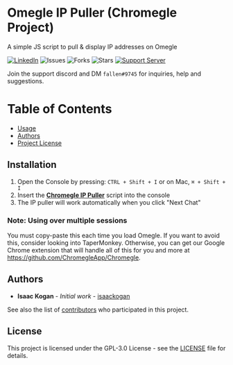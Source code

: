 Omegle IP Puller (Chromegle Project)
==================
A simple JS script to pull & display IP addresses on Omegle

[![LinkedIn](https://img.shields.io/badge/LinkedIn-0077B5?style=for-the-badge&logo=linkedin&logoColor=white&style=flat-square)](https://www.linkedin.com/in/isaac-kogan-5a45b9193/ ) ![Issues](https://img.shields.io/github/issues/ChromegleApp/Omegle-IP-Puller) ![Forks](https://img.shields.io/github/forks/ChromegleApp/Omegle-IP-Puller) ![Stars](https://img.shields.io/github/stars/ChromegleApp/Omegle-IP-Puller) [![Support Server](https://img.shields.io/discord/922231395605159987.svg?color=7289da&logo=discord&style=flat-square)](https://discord.gg/KDqHBrZ2Yn)

Join the support discord and DM ``fallen#9745`` for inquiries, help and suggestions.

# Table of Contents

- [Usage](#Installation)
- [Authors](#authors)
- [Project License](#license)

## Installation

1. Open the Console by pressing: `CTRL + Shift + I` or on Mac, `⌘ + Shift + I`
2. Insert the [**Chromegle IP Puller**](https://github.com/ChromegleApp/Omegle-IP-Puller/blob/master/ip-puller.min.js) script into the console
3. The IP puller will work automatically when you click "Next Chat"

### Note: Using over multiple sessions

You must copy-paste this each time you load Omegle. If you want to avoid this, consider looking into TaperMonkey. Otherwise, you can get our Google Chrome extension that will handle all of this for
you and more at https://github.com/ChromegleApp/Chromegle.

## Authors

* **Isaac Kogan** - *Initial work* - [isaackogan](https://github.com/isaackogan)

See also the list of [contributors](https://github.com/ChromegleApp/Omegle-IP-Puller/contributors) who participated in this project.

## License

This project is licensed under the GPL-3.0 License - see the [LICENSE](LICENSE.md) file for details.
